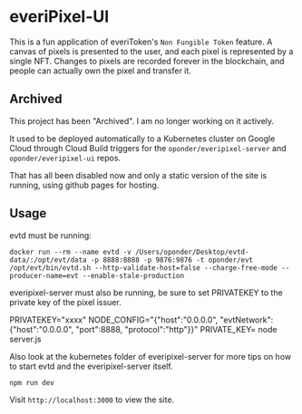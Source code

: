 everiPixel-UI
==========

This is a fun application of everiToken's `Non Fungible Token` feature.
A canvas of pixels is presented to the user, and each pixel is represented by
a single NFT. Changes to pixels are recorded forever in the blockchain, and
people can actually own the pixel and transfer it.

## Archived

This project has been "Archived". I am no longer working on it actively.

It used to be deployed automatically to a Kubernetes cluster on Google Cloud
through Cloud Build triggers for the `oponder/everipixel-server` and `oponder/everipixel-ui` repos.

That has all been disabled now and only a static version of the site is running,
using github pages for hosting.

## Usage

evtd must be running:

```
docker run --rm --name evtd -v /Users/oponder/Desktop/evtd-data/:/opt/evt/data -p 8888:8888 -p 9876:9876 -t oponder/evt /opt/evt/bin/evtd.sh --http-validate-host=false --charge-free-mode --producer-name=evt --enable-stale-production
```

everipixel-server must also be running, be sure to set PRIVATEKEY to the private key
of the pixel issuer.

PRIVATEKEY="xxxx" NODE_CONFIG="{\"host\":\"0.0.0.0\", \"evtNetwork\":{\"host\":\"0.0.0.0\", \"port\":8888, \"protocol\":\"http\"}}" PRIVATE_KEY= node server.js

Also look at the kubernetes folder of everipixel-server for more tips on how to start
evtd and the everipixel-server itself.

```
npm run dev
```

Visit `http://localhost:3000` to view the site.
